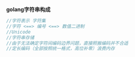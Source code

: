 **golang字符串构成**

```go
//字符表示 字符集
//字符 <==> 编号 <==> 数值二进制
//Unicode
//字符串存储
//由于无法确定字符间编码边界问题，直接照搬编码并不合适
//定长编码（全部按照统一格式，高位补零）浪费内存

```

